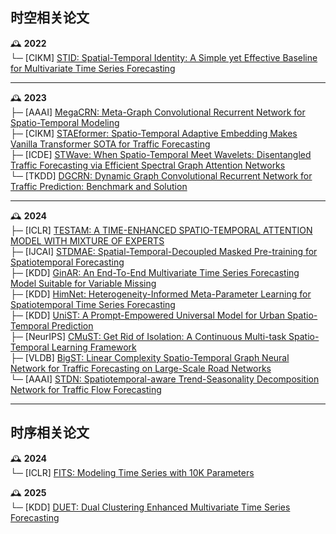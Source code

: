 ## 时空相关论文

🕰️ **2022**  
└─ [CIKM] [STID: Spatial-Temporal Identity: A Simple yet Effective Baseline for Multivariate Time Series Forecasting](Spatial-Temporal/2022_CIKM_STID.md)

---

🕰️ **2023**  
├─ [AAAI] [MegaCRN: Meta-Graph Convolutional Recurrent Network for Spatio-Temporal Modeling](Spatial-Temporal/2023_AAAI_MegaCRN.md)  
├─ [CIKM] [STAEformer: Spatio-Temporal Adaptive Embedding Makes Vanilla Transformer SOTA for Traffic Forecasting](Spatial-Temporal/2023_CIKM_STAEformer.md)  
├─ [ICDE] [STWave: When Spatio-Temporal Meet Wavelets: Disentangled Traffic Forecasting via Efficient Spectral Graph Attention Networks](Spatial-Temporal/2023_ICDE_STWave.md)  
└─ [TKDD] [DGCRN: Dynamic Graph Convolutional Recurrent Network for Traffic Prediction: Benchmark and Solution](Spatial-Temporal/2023_TKDD_DGCRN.md)  

---

🕰️ **2024**  
├─ [ICLR] [TESTAM: A TIME-ENHANCED SPATIO-TEMPORAL ATTENTION MODEL WITH MIXTURE OF EXPERTS](Spatial-Temporal/2024_ICLR_TESTAM.md)  
├─ [IJCAI] [STDMAE: Spatial-Temporal-Decoupled Masked Pre-training for Spatiotemporal Forecasting](Spatial-Temporal/2024_IJCAI_STDMAE.md)  
├─ [KDD] [GinAR: An End-To-End Multivariate Time Series Forecasting Model Suitable for Variable Missing](Spatial-Temporal/2024_KDD_GinAR.md)  
├─ [KDD] [HimNet: Heterogeneity-Informed Meta-Parameter Learning for Spatiotemporal Time Series Forecasting](Spatial-Temporal/2024_KDD_HimNet.md)  
├─ [KDD] [UniST: A Prompt-Empowered Universal Model for Urban Spatio-Temporal Prediction](Spatial-Temporal/2024_KDD_UniST.md)  
├─ [NeurIPS] [CMuST: Get Rid of Isolation: A Continuous Multi-task Spatio-Temporal Learning Framework](Spatial-Temporal/2024_NeurIPS_CMuST.md)  
├─ [VLDB] [BigST: Linear Complexity Spatio-Temporal Graph Neural Network for Traffic Forecasting on Large-Scale Road Networks](Spatial-Temporal/2024_VLDB_BigST.md)  
└─ [AAAI] [STDN: Spatiotemporal-aware Trend-Seasonality Decomposition Network for Traffic Flow Forecasting](Spatial-Temporal/2025_AAAI_STDN.md)

---

## 时序相关论文

🕰️ **2024**  
└─ [ICLR] [FITS: Modeling Time Series with 10K Parameters](Time-Series/2024_ICLR_FITS.md)

🕰️ **2025**  
└─ [KDD] [DUET: Dual Clustering Enhanced Multivariate Time Series Forecasting](Time-Series/2025_KDD_DUET.md)